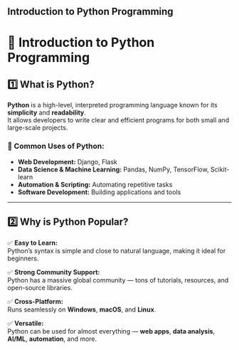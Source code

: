 ## Introduction to Python Programming

# 🐍 Introduction to Python Programming

## 1️⃣ What is Python?
**Python** is a high-level, interpreted programming language known for its **simplicity** and **readability**.  
It allows developers to write clear and efficient programs for both small and large-scale projects.  

### 🔹 Common Uses of Python:
- **Web Development:** Django, Flask  
- **Data Science & Machine Learning:** Pandas, NumPy, TensorFlow, Scikit-learn  
- **Automation & Scripting:** Automating repetitive tasks  
- **Software Development:** Building applications and tools  

---

## 2️⃣ Why is Python Popular?

✅ **Easy to Learn:**  
Python’s syntax is simple and close to natural language, making it ideal for beginners.  

✅ **Strong Community Support:**  
Python has a massive global community — tons of tutorials, resources, and open-source libraries.  

✅ **Cross-Platform:**  
Runs seamlessly on **Windows**, **macOS**, and **Linux**.  

✅ **Versatile:**  
Python can be used for almost everything — **web apps**, **data analysis**, **AI/ML**, **automation**, and more.  

